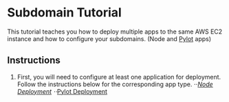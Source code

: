 # Subdomain Tutorial


This tutorial teaches you how to deploy multiple apps to the same AWS EC2 instance and how to configure your subdomains. (Node and [Pylot](https://github.com/Ketul-Patel/Pylot/tree/development) apps)


## Instructions


1. First, you will need to configure at least one application for deployment. Follow the instructions below for the corresponding app type.
⋅⋅*[Node Deployment](https://htmlpreview.github.io/?https://github.com/alex-wap/subdomains/blob/master/node_deploy.html)
⋅⋅*[Pylot Deployment](https://htmlpreview.github.io/?https://github.com/alex-wap/subdomains/blob/master/pylot_deploy.html)


